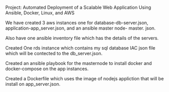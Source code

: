 Project: Automated Deployment of a Scalable Web Application Using Ansible, Docker, Linux, and AWS

We have created 3 aws instances one for database-db-server.json, application-app_server.json, and an ansible master node- master.
json. 

Also have one ansible inventory file which has the details of the servers. 

Created One rds instance which contains my sql database IAC json file which will be contected to the db_server.json.

Created an ansible playbook for the masternode to install docker and docker-compose on the app instances.

Created a Dockerfile which uses the image of nodejs appliction that will be install on app_server.json.